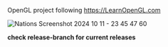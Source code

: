 OpenGL project following https://LearnOpenGL.com

![Nations Screenshot 2024 10 11 - 23 45 47 60](https://github.com/user-attachments/assets/38456b3b-3835-4335-bca1-29653adfced7)

**check release-branch for current releases**
